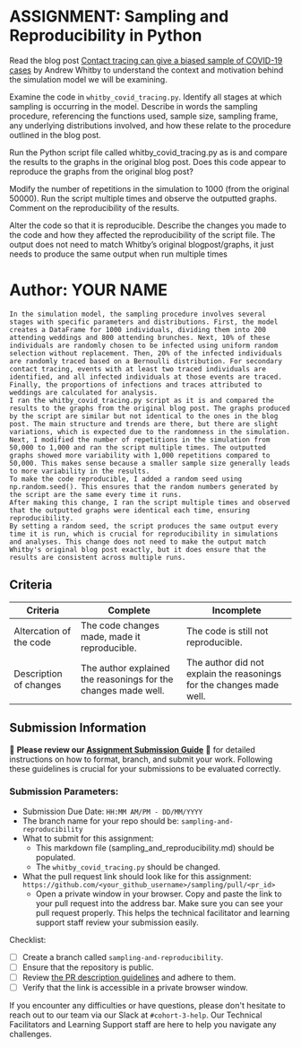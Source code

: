 # ASSIGNMENT: Sampling and Reproducibility in Python

Read the blog post [Contact tracing can give a biased sample of COVID-19 cases](https://andrewwhitby.com/2020/11/24/contact-tracing-biased/) by Andrew Whitby to understand the context and motivation behind the simulation model we will be examining.

Examine the code in `whitby_covid_tracing.py`. Identify all stages at which sampling is occurring in the model. Describe in words the sampling procedure, referencing the functions used, sample size, sampling frame, any underlying distributions involved, and how these relate to the procedure outlined in the blog post.

Run the Python script file called whitby_covid_tracing.py as is and compare the results to the graphs in the original blog post. Does this code appear to reproduce the graphs from the original blog post?

Modify the number of repetitions in the simulation to 1000 (from the original 50000). Run the script multiple times and observe the outputted graphs. Comment on the reproducibility of the results.

Alter the code so that it is reproducible. Describe the changes you made to the code and how they affected the reproducibility of the script file. The output does not need to match Whitby’s original blogpost/graphs, it just needs to produce the same output when run multiple times

# Author: YOUR NAME

```
In the simulation model, the sampling procedure involves several stages with specific parameters and distributions. First, the model creates a DataFrame for 1000 individuals, dividing them into 200 attending weddings and 800 attending brunches. Next, 10% of these individuals are randomly chosen to be infected using uniform random selection without replacement. Then, 20% of the infected individuals are randomly traced based on a Bernoulli distribution. For secondary contact tracing, events with at least two traced individuals are identified, and all infected individuals at those events are traced. Finally, the proportions of infections and traces attributed to weddings are calculated for analysis.
I ran the whitby_covid_tracing.py script as it is and compared the results to the graphs from the original blog post. The graphs produced by the script are similar but not identical to the ones in the blog post. The main structure and trends are there, but there are slight variations, which is expected due to the randomness in the simulation.
Next, I modified the number of repetitions in the simulation from 50,000 to 1,000 and ran the script multiple times. The outputted graphs showed more variability with 1,000 repetitions compared to 50,000. This makes sense because a smaller sample size generally leads to more variability in the results.
To make the code reproducible, I added a random seed using np.random.seed(). This ensures that the random numbers generated by the script are the same every time it runs.
After making this change, I ran the script multiple times and observed that the outputted graphs were identical each time, ensuring reproducibility.
By setting a random seed, the script produces the same output every time it is run, which is crucial for reproducibility in simulations and analyses. This change does not need to make the output match Whitby's original blog post exactly, but it does ensure that the results are consistent across multiple runs.

```


## Criteria

|Criteria|Complete|Incomplete|
|--------|----|----|
|Altercation of the code|The code changes made, made it reproducible.|The code is still not reproducible.|
|Description of changes|The author explained the reasonings for the changes made well.|The author did not explain the reasonings for the changes made well.|

## Submission Information

🚨 **Please review our [Assignment Submission Guide](https://github.com/UofT-DSI/onboarding/blob/main/onboarding_documents/submissions.md)** 🚨 for detailed instructions on how to format, branch, and submit your work. Following these guidelines is crucial for your submissions to be evaluated correctly.

### Submission Parameters:
* Submission Due Date: `HH:MM AM/PM - DD/MM/YYYY`
* The branch name for your repo should be: `sampling-and-reproducibility`
* What to submit for this assignment:
    * This markdown file (sampling_and_reproducibility.md) should be populated.
    * The `whitby_covid_tracing.py` should be changed.
* What the pull request link should look like for this assignment: `https://github.com/<your_github_username>/sampling/pull/<pr_id>`
    * Open a private window in your browser. Copy and paste the link to your pull request into the address bar. Make sure you can see your pull request properly. This helps the technical facilitator and learning support staff review your submission easily.

Checklist:
- [ ] Create a branch called `sampling-and-reproducibility`.
- [ ] Ensure that the repository is public.
- [ ] Review [the PR description guidelines](https://github.com/UofT-DSI/onboarding/blob/main/onboarding_documents/submissions.md#guidelines-for-pull-request-descriptions) and adhere to them.
- [ ] Verify that the link is accessible in a private browser window.

If you encounter any difficulties or have questions, please don't hesitate to reach out to our team via our Slack at `#cohort-3-help`. Our Technical Facilitators and Learning Support staff are here to help you navigate any challenges.

